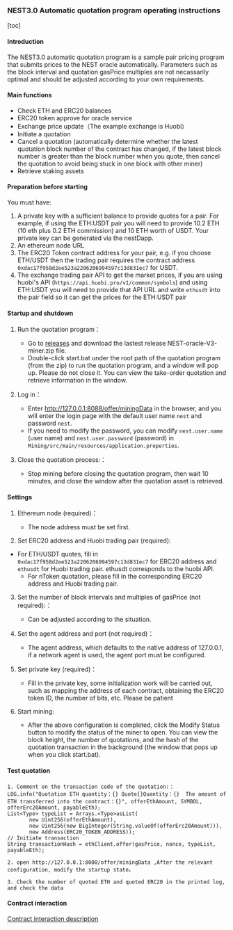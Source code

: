 ### NEST3.0 Automatic quotation program operating instructions

[toc]


#### Introduction
The NEST3.0 automatic quotation program is a sample pair pricing program that submits prices to the NEST oracle automatically. Parameters such as the block interval and quotation gasPrice multiples are not necassarily optimal and should be adjusted according to your own requirements. 

#### Main functions
   *  Check ETH and ERC20 balances
   *  ERC20 token approve for oracle service 
   *  Exchange price update（The example exchange is Huobi）
   *  Initiate a quotation 
   *  Cancel a quotation (automatically determine whether the latest quotation block number of the contract has changed, if the latest block number is greater than the block number when you quote, then cancel the quotation to avoid being stuck in one block with other miner)
   *  Retrieve staking assets


#### Preparation before starting

You must have:

1. A private key with a sufficient balance to provide quotes for a pair. For example, if using the ETH:USDT pair you will need to provide 10.2 ETH  (10 eth plus 0.2 ETH commission) and 10 ETH worth of USDT.  Your private key can be generated via the nestDapp. 
2. An ethereum node URL
3. The ERC20 Token contract address for your pair, e.g. if you choose ETH/USDT then the trading pair requires the contract address `0xdac17f958d2ee523a2206206994597c13d831ec7` for USDT. 
4. The exchange trading pair API to get the market prices, if you are using huobi's API (`https://api.huobi.pro/v1/common/symbols`) and using ETH:USDT you will need to provide that API URL and write `ethusdt` into the pair field so it can get the prices for the ETH:USDT pair

#### Startup and shutdown

1. Run the quotation program：
   * Go to [releases](https://github.com/NEST-Protocol/NEST-oracle-V3-miner/releases) and download the lastest release NEST-oracle-V3-miner.zip file.
   * Double-click start.bat under the root path of the quotation program (from the zip) to run the quotation program, and a window will pop up. Please do not close it. You can view the take-order quotation and retrieve information in the window.

2. Log in：
   * Enter http://127.0.0.1:8088/offer/miningData in the browser, and you will enter the login page with the default user name `nest` and password `nest`.
   * If you need to modify the password, you can modify `nest.user.name` (user name) and `nest.user.password` (password) in `Mining/src/main/resources/application.properties`.

3. Close the quotation process:：
   * Stop mining before closing the quotation program, then wait 10 minutes, and close the window after the quotation asset is retrieved.

#### Settings

1. Ethereum node (required)：
   * The node address must be set first.

2. Set ERC20 address and Huobi trading pair (required):
* For ETH/USDT quotes, fill in `0xdac17f958d2ee523a2206206994597c13d831ec7` for ERC20 address and `ethusdt` for Huobi trading pair. ethusdt corresponds to the huobi API.
   * For nToken quotation, please fill in the corresponding ERC20 address and Huobi trading pair.

3. Set the number of block intervals and multiples of gasPrice (not required):：
   * Can be adjusted according to the situation.

4. Set the agent address and port (not required)：
   * The agent address, which defaults to the native address of 127.0.0.1, if a network agent is used, the agent port must be configured.

5. Set private key (required)：
   * Fill in the private key, some initialization work will be carried out, such as mapping the address of each contract, obtaining the ERC20 token ID, the number of bits, etc. Please be patient

6. Start mining:
   * After the above configuration is completed, click the Modify Status button to modify the status of the miner to open. You can view the block height, the number of quotations, and the hash of the quotation transaction in the background (the window that pops up when you click start.bat).

#### Test quotation

```
1. Comment on the transaction code of the quotation:：
LOG.info("Quotation ETH quantity：{} Quote{}Quantity：{}  The amount of ETH transferred into the contract：{}", offerEthAmount, SYMBOL, offerErc20Amount, payableEth);
List<Type> typeList = Arrays.<Type>asList(
       new Uint256(offerEthAmount),
       new Uint256(new BigInteger(String.valueOf(offerErc20Amount))),
       new Address(ERC20_TOKEN_ADDRESS));
// Initiate transaction
String transactionHash = ethClient.offer(gasPrice, nonce, typeList, payableEth);

2. open http://127.0.0.1:8080/offer/miningData ,After the relevant configuration, modify the startup state。

3. Check the number of quoted ETH and quoted ERC20 in the printed log, and check the data
```



#### Contract interaction

[Contract interaction description](./Mining/README.md)

